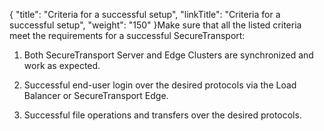 {
    "title": "Criteria for a successful setup",
    "linkTitle": "Criteria for a successful setup",
    "weight": "150"
}Make sure that all the listed criteria meet the requirements for a successful SecureTransport:

1.  Both SecureTransport Server and Edge Clusters are synchronized and work as expected.
2.  Successful end-user login over the desired protocols via the Load Balancer or SecureTransport Edge.
3.  Successful file operations and transfers over the desired protocols.
